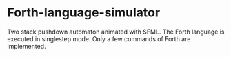 # Forth-language-simulator
Two stack pushdown automaton animated with SFML. The Forth language is executed in singlestep mode. Only a few commands of Forth are implemented.
